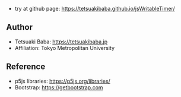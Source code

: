 
* try at github page: https://tetsuakibaba.github.io/jsWritableTimer/

## Author
* Tetsuaki Baba: https://tetsuakibaba.jp
* Affiliation: Tokyo Metropolitan University

## Reference
  * p5js libraries: https://p5js.org/libraries/
  * Bootstrap: https://getbootstrap.com